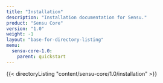 ```yaml
---
title: "Installation"
description: "Installation documentation for Sensu."
product: "Sensu Core"
version: "1.0"
weight: -1
layout: "base-for-directory-listing"
menu:
  sensu-core-1.0:
    parent: quickstart
---
```


{{< directoryListing "content/sensu-core/1.0/installation" >}}
